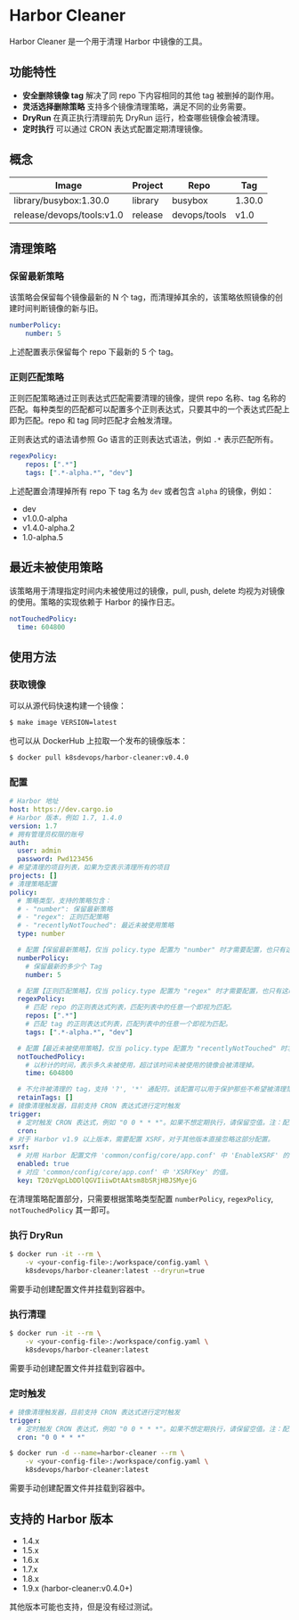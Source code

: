 # Harbor Cleaner

Harbor Cleaner 是一个用于清理 Harbor 中镜像的工具。

## 功能特性

- **安全删除镜像 tag** 解决了同 repo 下内容相同的其他 tag 被删掉的副作用。
- **灵活选择删除策略** 支持多个镜像清理策略，满足不同的业务需要。
- **DryRun** 在真正执行清理前先 DryRun 运行，检查哪些镜像会被清理。
- **定时执行** 可以通过 CRON 表达式配置定期清理镜像。

## 概念

| Image | Project | Repo | Tag |
|--|--|--|--|
| library/busybox:1.30.0 | library | busybox | 1.30.0 |  
| release/devops/tools:v1.0 | release | devops/tools | v1.0 |

## 清理策略

### 保留最新策略

该策略会保留每个镜像最新的 N 个 tag，而清理掉其余的，该策略依照镜像的创建时间判断镜像的新与旧。

```yaml
numberPolicy:
    number: 5
```

上述配置表示保留每个 repo 下最新的 5 个 tag。

### 正则匹配策略

正则匹配策略通过正则表达式匹配需要清理的镜像，提供 repo 名称、tag 名称的匹配。每种类型的匹配都可以配置多个正则表达式，只要其中的一个表达式匹配上即为匹配。repo 和 tag 同时匹配才会触发清理。

正则表达式的语法请参照 Go 语言的正则表达式语法，例如 `.*` 表示匹配所有。

```yaml
regexPolicy:
    repos: [".*"]
    tags: [".*-alpha.*", "dev"]
```

上述配置会清理掉所有 repo 下 tag 名为 `dev` 或者包含 `alpha` 的镜像，例如：

- dev
- v1.0.0-alpha
- v1.4.0-alpha.2
- 1.0-alpha.5

## 最近未被使用策略

该策略用于清理指定时间内未被使用过的镜像，pull, push, delete 均视为对镜像的使用。策略的实现依赖于 Harbor 的操作日志。

```yaml
notTouchedPolicy:
  time: 604800
```

## 使用方法

### 获取镜像

可以从源代码快速构建一个镜像：

```bash
$ make image VERSION=latest
```

也可以从 DockerHub 上拉取一个发布的镜像版本：

```bash
$ docker pull k8sdevops/harbor-cleaner:v0.4.0
```

### 配置

```yaml
# Harbor 地址
host: https://dev.cargo.io
# Harbor 版本，例如 1.7, 1.4.0
version: 1.7
# 拥有管理员权限的账号
auth:
  user: admin
  password: Pwd123456
# 希望清理的项目列表，如果为空表示清理所有的项目
projects: []
# 清理策略配置
policy:
  # 策略类型，支持的策略包含：
  # - "number": 保留最新策略
  # - "regex": 正则匹配策略
  # - "recentlyNotTouched": 最近未被使用策略
  type: number

  # 配置【保留最新策略】，仅当 policy.type 配置为 "number" 时才需要配置，也只有这时才会生效。
  numberPolicy:
    # 保留最新的多少个 Tag
    number: 5

  # 配置【正则匹配策略】，仅当 policy.type 配置为 "regex" 时才需要配置，也只有这时才会生效。
  regexPolicy:
    # 匹配 repo 的正则表达式列表，匹配列表中的任意一个即视为匹配。
    repos: [".*"]
    # 匹配 tag 的正则表达式列表，匹配列表中的任意一个即视为匹配。
    tags: [".*-alpha.*", "dev"]

  # 配置【最近未被使用策略】，仅当 policy.type 配置为 "recentlyNotTouched" 时才需要配置，也只有这时才会生效。
  notTouchedPolicy:
    # 以秒计的时间，表示多久未被使用，超过该时间未被使用的镜像会被清理掉。
    time: 604800

  # 不允许被清理的 tag，支持 '?', '*' 通配符。该配置可以用于保护那些不希望被清理策略清理掉的镜像。
  retainTags: []
# 镜像清理触发器，目前支持 CRON 表达式进行定时触发
trigger:
  # 定时触发 CRON 表达式，例如 "0 0 * * *"。如果不想定期执行，请保留空值。注：配置的 CRON 表达式需要用双引号引起来。
  cron:
# 对于 Harbor v1.9 以上版本，需要配置 XSRF，对于其他版本直接忽略这部分配置。
xsrf:
  # 对用 Harbor 配置文件 'common/config/core/app.conf' 中 'EnableXSRF' 的值。
  enabled: true
  # 对应 'common/config/core/app.conf' 中 'XSRFKey' 的值。
  key: T20zVqpLbDDlQGVIiiwDtAAtsm8bSRjHBJSMyejG
```

在清理策略配置部分，只需要根据策略类型配置 `numberPolicy`, `regexPolicy`, `notTouchedPolicy` 其一即可。

### 执行 DryRun

```bash
$ docker run -it --rm \
    -v <your-config-file>:/workspace/config.yaml \
    k8sdevops/harbor-cleaner:latest --dryrun=true
```

需要手动创建配置文件并挂载到容器中。

### 执行清理

```bash
$ docker run -it --rm \
    -v <your-config-file>:/workspace/config.yaml \
    k8sdevops/harbor-cleaner:latest
```

需要手动创建配置文件并挂载到容器中。

### 定时触发


```yaml
# 镜像清理触发器，目前支持 CRON 表达式进行定时触发
trigger:
  # 定时触发 CRON 表达式，例如 "0 0 * * *"。如果不想定期执行，请保留空值。注：配置的 CRON 表达式需要用双引号引起来。
  cron: "0 0 * * *"
```

```bash
$ docker run -d --name=harbor-cleaner --rm \
    -v <your-config-file>:/workspace/config.yaml \
    k8sdevops/harbor-cleaner:latest
```

需要手动创建配置文件并挂载到容器中。

## 支持的 Harbor 版本

- 1.4.x
- 1.5.x
- 1.6.x
- 1.7.x
- 1.8.x
- 1.9.x (harbor-cleaner:v0.4.0+)

其他版本可能也支持，但是没有经过测试。
